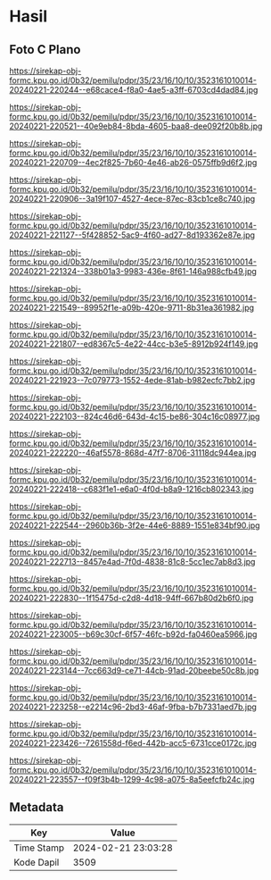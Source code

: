 # Hasil

## Foto C Plano

https://sirekap-obj-formc.kpu.go.id/0b32/pemilu/pdpr/35/23/16/10/10/3523161010014-20240221-220244--e68cace4-f8a0-4ae5-a3ff-6703cd4dad84.jpg

https://sirekap-obj-formc.kpu.go.id/0b32/pemilu/pdpr/35/23/16/10/10/3523161010014-20240221-220521--40e9eb84-8bda-4605-baa8-dee092f20b8b.jpg

https://sirekap-obj-formc.kpu.go.id/0b32/pemilu/pdpr/35/23/16/10/10/3523161010014-20240221-220709--4ec2f825-7b60-4e46-ab26-0575ffb9d6f2.jpg

https://sirekap-obj-formc.kpu.go.id/0b32/pemilu/pdpr/35/23/16/10/10/3523161010014-20240221-220906--3a19f107-4527-4ece-87ec-83cb1ce8c740.jpg

https://sirekap-obj-formc.kpu.go.id/0b32/pemilu/pdpr/35/23/16/10/10/3523161010014-20240221-221127--5f428852-5ac9-4f60-ad27-8d193362e87e.jpg

https://sirekap-obj-formc.kpu.go.id/0b32/pemilu/pdpr/35/23/16/10/10/3523161010014-20240221-221324--338b01a3-9983-436e-8f61-146a988cfb49.jpg

https://sirekap-obj-formc.kpu.go.id/0b32/pemilu/pdpr/35/23/16/10/10/3523161010014-20240221-221549--89952f1e-a09b-420e-9711-8b31ea361982.jpg

https://sirekap-obj-formc.kpu.go.id/0b32/pemilu/pdpr/35/23/16/10/10/3523161010014-20240221-221807--ed8367c5-4e22-44cc-b3e5-8912b924f149.jpg

https://sirekap-obj-formc.kpu.go.id/0b32/pemilu/pdpr/35/23/16/10/10/3523161010014-20240221-221923--7c079773-1552-4ede-81ab-b982ecfc7bb2.jpg

https://sirekap-obj-formc.kpu.go.id/0b32/pemilu/pdpr/35/23/16/10/10/3523161010014-20240221-222103--824c46d6-643d-4c15-be86-304c16c08977.jpg

https://sirekap-obj-formc.kpu.go.id/0b32/pemilu/pdpr/35/23/16/10/10/3523161010014-20240221-222220--46af5578-868d-47f7-8706-31118dc944ea.jpg

https://sirekap-obj-formc.kpu.go.id/0b32/pemilu/pdpr/35/23/16/10/10/3523161010014-20240221-222418--c683f1e1-e6a0-4f0d-b8a9-1216cb802343.jpg

https://sirekap-obj-formc.kpu.go.id/0b32/pemilu/pdpr/35/23/16/10/10/3523161010014-20240221-222544--2960b36b-3f2e-44e6-8889-1551e834bf90.jpg

https://sirekap-obj-formc.kpu.go.id/0b32/pemilu/pdpr/35/23/16/10/10/3523161010014-20240221-222713--8457e4ad-7f0d-4838-81c8-5cc1ec7ab8d3.jpg

https://sirekap-obj-formc.kpu.go.id/0b32/pemilu/pdpr/35/23/16/10/10/3523161010014-20240221-222830--1f15475d-c2d8-4d18-94ff-667b80d2b6f0.jpg

https://sirekap-obj-formc.kpu.go.id/0b32/pemilu/pdpr/35/23/16/10/10/3523161010014-20240221-223005--b69c30cf-6f57-46fc-b92d-fa0460ea5966.jpg

https://sirekap-obj-formc.kpu.go.id/0b32/pemilu/pdpr/35/23/16/10/10/3523161010014-20240221-223144--7cc663d9-ce71-44cb-91ad-20beebe50c8b.jpg

https://sirekap-obj-formc.kpu.go.id/0b32/pemilu/pdpr/35/23/16/10/10/3523161010014-20240221-223258--e2214c96-2bd3-46af-9fba-b7b7331aed7b.jpg

https://sirekap-obj-formc.kpu.go.id/0b32/pemilu/pdpr/35/23/16/10/10/3523161010014-20240221-223426--7261558d-f6ed-442b-acc5-6731cce0172c.jpg

https://sirekap-obj-formc.kpu.go.id/0b32/pemilu/pdpr/35/23/16/10/10/3523161010014-20240221-223557--f09f3b4b-1299-4c98-a075-8a5eefcfb24c.jpg


## Metadata

| Key        | Value               |
| ---------- | ------------------- |
| Time Stamp | 2024-02-21 23:03:28 |
| Kode Dapil | 3509                |



